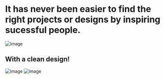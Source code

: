 # It has never been easier to find the right projects or designs by inspiring sucessful people.

![image](https://github.com/user-attachments/assets/c443def5-41fc-4b12-b1e2-5c1f3f9fdeea)

## With a clean design!

![image](https://github.com/user-attachments/assets/abb49332-8986-4743-8135-ecec0817e17d)
![image](https://github.com/user-attachments/assets/34aaf7a7-ac8e-4b37-9976-d6d981117bad)

